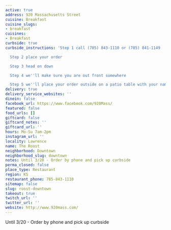 ```yaml
---
active: true
address: 920 Massachusetts Street
cuisine: Breakfast
cuisine_slugs:
- breakfast
cuisines:
- Breakfast
curbside: true
curbside_instructions: 'Step 1 call (785) 843-1110 or (785) 841-1149

  Step 2 place your order

  Step 3 head on down

  Step 4 we''ll make sure you are out front somewhere

  Step 5 we''ll place your order outside on a patio table with your name on it'
delivery: true
delivery_service_websites: ''
dinein: false
facebook_url: https://www.facebook.com/920Mass/
featured: false
food_urls: []
giftcard: false
giftcard_notes: ''
giftcard_url: ''
hours: Mo-Su 7am-2pm
instagram_url: ''
locality: Lawrence
name: The Roost
neighborhood: Downtown
neighborhood_slug: downtown
notes: Until 3/20 - Order by phone and pick up curbside
perma_closed: false
place_type: Restaurant
region: KS
restaurant_phone: 785-843-1110
sitemap: false
slug: roost-downtown
takeout: true
twitch_url: ''
twitter_url: ''
website: http://www.920mass.com/
---
```


Until 3/20 - Order by phone and pick up curbside